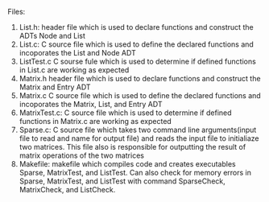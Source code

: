 Files:

1. List.h:
    header file which is used to declare functions and construct the ADTs Node and List
2. List.c:
    C source file which is used to define the declared functions and incoporates the List and Node ADT
3. ListTest.c 
    C sourse fule which is used to determine if defined functions in List.c are working as expected
4. Matrix.h
    header file which is used to declare functions and construct the Matrix and Entry ADT
5. Matrix.c
    C source file which is used to define the declared functions and incoporates the Matrix, List, and Entry ADT
6. MatrixTest.c:
    C source file which is used to determine if defined functions in Matrix.c are working as expected
7. Sparse.c:
    C source file which takes two command line arguments(input file to read and name for output file) and reads the input file to initialiaze two matrices. This file also is responsible for outputting the result of matrix operations of the two matrices
8. Makefile:
    makefile which compiles code and creates executables Sparse, MatrixTest, and ListTest. Can also check for memory errors in Sparse, MatrixTest, and ListTest with command SparseCheck, MatrixCheck, and ListCheck. 
